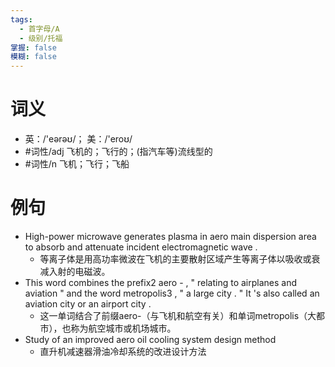 ```yaml
---
tags:
  - 首字母/A
  - 级别/托福
掌握: false
模糊: false
---
```

# 词义
- 英：/'eərəʊ/； 美：/'eroʊ/
- #词性/adj  飞机的；飞行的；(指汽车等)流线型的
- #词性/n  飞机；飞行；飞船
# 例句
- High-power microwave generates plasma in aero main dispersion area to absorb and attenuate incident electromagnetic wave .
	- 等离子体是用高功率微波在飞机的主要散射区域产生等离子体以吸收或衰减入射的电磁波。
- This word combines the prefix2 aero - , " relating to airplanes and aviation " and the word metropolis3 , " a large city . " It 's also called an aviation city or an airport city .
	- 这一单词结合了前缀aero-（与飞机和航空有关）和单词metropolis（大都市），也称为航空城市或机场城市。
- Study of an improved aero oil cooling system design method
	- 直升机减速器滑油冷却系统的改进设计方法
